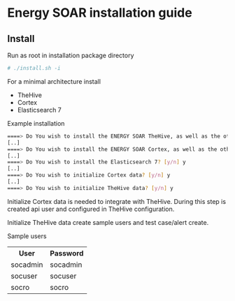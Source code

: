# Energy SOAR installation guide #

## Install ##

Run as root in installation package directory
```bash
# ./install.sh -i
```

For a minimal architecture install
* TheHive
* Cortex
* Elasticsearch 7

Example installation
```bash
====> Do You wish to install the ENERGY SOAR TheHive, as well as the other TheHive dependencies? [y/n] y
[..]
====> Do You wish to install the ENERGY SOAR Cortex, as well as the other Cortex dependencies? [y/n] y
[..]
====> Do You wish to install the Elasticsearch 7? [y/n] y
[..]
====> Do You wish to initialize Cortex data? [y/n] y
[..]
====> Do You wish to initialize TheHive data? [y/n] y
```

Initialize Cortex data is needed to integrate with TheHive. During this step is created api user and configured in TheHive configuration.

Initialize TheHive data create sample users and test case/alert create.

Sample users

<table>
    <tr>
        <th>User</th>
        <th>Password</th>
    </tr>
    <tr>
        <td>socadmin</td>
        <td>socadmin</td>
    </tr>
    <tr>
        <td>socuser</td>
        <td>socuser</td>
    </tr>
    <tr>
        <td>socro</td>
        <td>socro</td>
    </tr>
</table>

